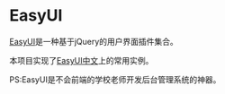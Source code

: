 # EasyUI
[EasyUI](http://www.jeasyui.com/index.php "EasyUI")是一种基于jQuery的用户界面插件集合。

本项目实现了[EasyUI中文](http://www.jeasyui.net/ "EasyUI中文")上的常用实例。

PS:EasyUI是不会前端的学校老师开发后台管理系统的神器。
